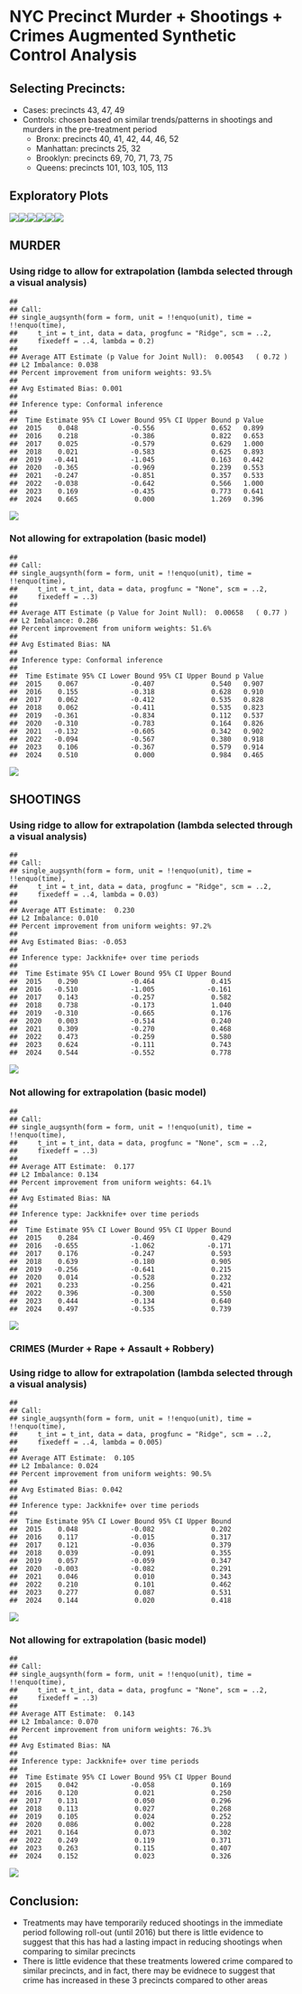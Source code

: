 NYC Precinct Murder + Shootings + Crimes Augmented Synthetic Control
Analysis
================

## Selecting Precincts:

- Cases: precincts 43, 47, 49
- Controls: chosen based on similar trends/patterns in shootings and
  murders in the pre-treatment period
  - Bronx: precincts 40, 41, 42, 44, 46, 52
  - Manhattan: precincts 25, 32
  - Brooklyn: precincts 69, 70, 71, 73, 75
  - Queens: precincts 101, 103, 105, 113

## Exploratory Plots

![](README_files/figure-gfm/unnamed-chunk-1-1.png)<!-- -->![](README_files/figure-gfm/unnamed-chunk-1-2.png)<!-- -->![](README_files/figure-gfm/unnamed-chunk-1-3.png)<!-- -->![](README_files/figure-gfm/unnamed-chunk-1-4.png)<!-- -->![](README_files/figure-gfm/unnamed-chunk-1-5.png)<!-- -->![](README_files/figure-gfm/unnamed-chunk-1-6.png)<!-- -->

## MURDER

### Using ridge to allow for extrapolation (lambda selected through a visual analysis)

    ## 
    ## Call:
    ## single_augsynth(form = form, unit = !!enquo(unit), time = !!enquo(time), 
    ##     t_int = t_int, data = data, progfunc = "Ridge", scm = ..2, 
    ##     fixedeff = ..4, lambda = 0.2)
    ## 
    ## Average ATT Estimate (p Value for Joint Null):  0.00543   ( 0.72 )
    ## L2 Imbalance: 0.038
    ## Percent improvement from uniform weights: 93.5%
    ## 
    ## Avg Estimated Bias: 0.001
    ## 
    ## Inference type: Conformal inference
    ## 
    ##  Time Estimate 95% CI Lower Bound 95% CI Upper Bound p Value
    ##  2015    0.048             -0.556              0.652   0.899
    ##  2016    0.218             -0.386              0.822   0.653
    ##  2017    0.025             -0.579              0.629   1.000
    ##  2018    0.021             -0.583              0.625   0.893
    ##  2019   -0.441             -1.045              0.163   0.442
    ##  2020   -0.365             -0.969              0.239   0.553
    ##  2021   -0.247             -0.851              0.357   0.533
    ##  2022   -0.038             -0.642              0.566   1.000
    ##  2023    0.169             -0.435              0.773   0.641
    ##  2024    0.665              0.000              1.269   0.396

![](README_files/figure-gfm/unnamed-chunk-2-1.png)<!-- -->

### Not allowing for extrapolation (basic model)

    ## 
    ## Call:
    ## single_augsynth(form = form, unit = !!enquo(unit), time = !!enquo(time), 
    ##     t_int = t_int, data = data, progfunc = "None", scm = ..2, 
    ##     fixedeff = ..3)
    ## 
    ## Average ATT Estimate (p Value for Joint Null):  0.00658   ( 0.77 )
    ## L2 Imbalance: 0.286
    ## Percent improvement from uniform weights: 51.6%
    ## 
    ## Avg Estimated Bias: NA
    ## 
    ## Inference type: Conformal inference
    ## 
    ##  Time Estimate 95% CI Lower Bound 95% CI Upper Bound p Value
    ##  2015    0.067             -0.407              0.540   0.907
    ##  2016    0.155             -0.318              0.628   0.910
    ##  2017    0.062             -0.412              0.535   0.828
    ##  2018    0.062             -0.411              0.535   0.823
    ##  2019   -0.361             -0.834              0.112   0.537
    ##  2020   -0.310             -0.783              0.164   0.826
    ##  2021   -0.132             -0.605              0.342   0.902
    ##  2022   -0.094             -0.567              0.380   0.918
    ##  2023    0.106             -0.367              0.579   0.914
    ##  2024    0.510              0.000              0.984   0.465

![](README_files/figure-gfm/unnamed-chunk-3-1.png)<!-- -->

## SHOOTINGS

### Using ridge to allow for extrapolation (lambda selected through a visual analysis)

    ## 
    ## Call:
    ## single_augsynth(form = form, unit = !!enquo(unit), time = !!enquo(time), 
    ##     t_int = t_int, data = data, progfunc = "Ridge", scm = ..2, 
    ##     fixedeff = ..4, lambda = 0.03)
    ## 
    ## Average ATT Estimate:  0.230 
    ## L2 Imbalance: 0.010
    ## Percent improvement from uniform weights: 97.2%
    ## 
    ## Avg Estimated Bias: -0.053
    ## 
    ## Inference type: Jackknife+ over time periods
    ## 
    ##  Time Estimate 95% CI Lower Bound 95% CI Upper Bound
    ##  2015    0.290             -0.464              0.415
    ##  2016   -0.510             -1.005             -0.161
    ##  2017    0.143             -0.257              0.582
    ##  2018    0.738             -0.173              1.040
    ##  2019   -0.310             -0.665              0.176
    ##  2020    0.003             -0.514              0.240
    ##  2021    0.309             -0.270              0.468
    ##  2022    0.473             -0.259              0.580
    ##  2023    0.624             -0.111              0.743
    ##  2024    0.544             -0.552              0.778

![](README_files/figure-gfm/unnamed-chunk-4-1.png)<!-- -->

### Not allowing for extrapolation (basic model)

    ## 
    ## Call:
    ## single_augsynth(form = form, unit = !!enquo(unit), time = !!enquo(time), 
    ##     t_int = t_int, data = data, progfunc = "None", scm = ..2, 
    ##     fixedeff = ..3)
    ## 
    ## Average ATT Estimate:  0.177 
    ## L2 Imbalance: 0.134
    ## Percent improvement from uniform weights: 64.1%
    ## 
    ## Avg Estimated Bias: NA
    ## 
    ## Inference type: Jackknife+ over time periods
    ## 
    ##  Time Estimate 95% CI Lower Bound 95% CI Upper Bound
    ##  2015    0.284             -0.469              0.429
    ##  2016   -0.655             -1.062             -0.171
    ##  2017    0.176             -0.247              0.593
    ##  2018    0.639             -0.180              0.905
    ##  2019   -0.256             -0.641              0.215
    ##  2020    0.014             -0.528              0.232
    ##  2021    0.233             -0.256              0.421
    ##  2022    0.396             -0.300              0.550
    ##  2023    0.444             -0.134              0.640
    ##  2024    0.497             -0.535              0.739

![](README_files/figure-gfm/unnamed-chunk-5-1.png)<!-- -->

### CRIMES (Murder + Rape + Assault + Robbery)

### Using ridge to allow for extrapolation (lambda selected through a visual analysis)

    ## 
    ## Call:
    ## single_augsynth(form = form, unit = !!enquo(unit), time = !!enquo(time), 
    ##     t_int = t_int, data = data, progfunc = "Ridge", scm = ..2, 
    ##     fixedeff = ..4, lambda = 0.005)
    ## 
    ## Average ATT Estimate:  0.105 
    ## L2 Imbalance: 0.024
    ## Percent improvement from uniform weights: 90.5%
    ## 
    ## Avg Estimated Bias: 0.042
    ## 
    ## Inference type: Jackknife+ over time periods
    ## 
    ##  Time Estimate 95% CI Lower Bound 95% CI Upper Bound
    ##  2015    0.048             -0.082              0.202
    ##  2016    0.117             -0.015              0.317
    ##  2017    0.121             -0.036              0.379
    ##  2018    0.039             -0.091              0.355
    ##  2019    0.057             -0.059              0.347
    ##  2020   -0.003             -0.082              0.291
    ##  2021    0.046              0.010              0.343
    ##  2022    0.210              0.101              0.462
    ##  2023    0.277              0.087              0.531
    ##  2024    0.144              0.020              0.418

![](README_files/figure-gfm/unnamed-chunk-6-1.png)<!-- -->

### Not allowing for extrapolation (basic model)

    ## 
    ## Call:
    ## single_augsynth(form = form, unit = !!enquo(unit), time = !!enquo(time), 
    ##     t_int = t_int, data = data, progfunc = "None", scm = ..2, 
    ##     fixedeff = ..3)
    ## 
    ## Average ATT Estimate:  0.143 
    ## L2 Imbalance: 0.070
    ## Percent improvement from uniform weights: 76.3%
    ## 
    ## Avg Estimated Bias: NA
    ## 
    ## Inference type: Jackknife+ over time periods
    ## 
    ##  Time Estimate 95% CI Lower Bound 95% CI Upper Bound
    ##  2015    0.042             -0.058              0.169
    ##  2016    0.120              0.021              0.250
    ##  2017    0.131              0.050              0.296
    ##  2018    0.113              0.027              0.268
    ##  2019    0.105              0.024              0.252
    ##  2020    0.086              0.002              0.228
    ##  2021    0.164              0.073              0.302
    ##  2022    0.249              0.119              0.371
    ##  2023    0.263              0.115              0.407
    ##  2024    0.152              0.023              0.326

![](README_files/figure-gfm/unnamed-chunk-7-1.png)<!-- -->

## Conclusion:

- Treatments may have temporarily reduced shootings in the immediate
  period following roll-out (until 2016) but there is little evidence to
  suggest that this has had a lasting impact in reducing shootings when
  comparing to similar precincts
- There is little evidence that these treatments lowered crime compared
  to similar precincts, and in fact, there may be evidnece to suggest
  that crime has increased in these 3 precincts compared to other areas
